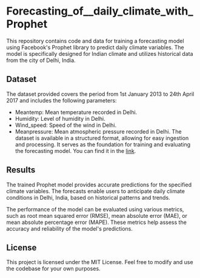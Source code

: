 # Forecasting_of__daily_climate_with_Prophet
This repository contains code and data for training a forecasting model using Facebook's Prophet library to predict daily climate variables. The model is specifically designed for Indian climate and utilizes historical data from the city of Delhi, India.
## Dataset
The dataset provided covers the period from 1st January 2013 to 24th April 2017 and includes the following parameters:

- Meantemp: Mean temperature recorded in Delhi.
- Humidity: Level of humidity in Delhi.
- Wind_speed: Speed of the wind in Delhi.
- Meanpressure: Mean atmospheric pressure recorded in Delhi.
The dataset is available in a structured format, allowing for easy ingestion and processing. It serves as the foundation for training and evaluating the forecasting model. You can find it in the [link](https://www.kaggle.com/datasets/sumanthvrao/daily-climate-time-series-data?datasetId=312121&searchQuery=prophet).
## Results
The trained Prophet model provides accurate predictions for the specified climate variables. The forecasts enable users to anticipate daily climate conditions in Delhi, India, based on historical patterns and trends.

The performance of the model can be evaluated using various metrics, such as root mean squared error (RMSE), mean absolute error (MAE), or mean absolute percentage error (MAPE). These metrics help assess the accuracy and reliability of the model's predictions.

## License
This project is licensed under the MIT License. Feel free to modify and use the codebase for your own purposes.
